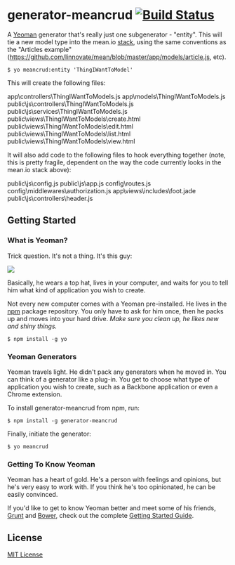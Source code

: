 # generator-meancrud [![Build Status](https://secure.travis-ci.org/MartyIce/generator-meancrud.png?branch=master)](https://travis-ci.org/MartyIce/generator-meancrud)

A [Yeoman](http://yeoman.io) generator that's really just one subgenerator - "entity".  This will tie a new model type into the mean.io [stack](https://github.com/linnovate/mean), using the same conventions as the "Articles example" (https://github.com/linnovate/mean/blob/master/app/models/article.js, etc).

```
$ yo meancrud:entity 'ThingIWantToModel'
```

This will create the following files:

app\controllers\ThingIWantToModels.js
app\models\ThingIWantToModels.js
public\js\controllers\ThingIWantToModels.js
public\js\services\ThingIWantToModels.js
public\views\ThingIWantToModels\create.html
public\views\ThingIWantToModels\edit.html
public\views\ThingIWantToModels\list.html
public\views\ThingIWantToModels\view.html

It will also add code to the following files to hook everything together (note, this is pretty fragile, dependent on the way the code currently looks in the mean.io stack above):

public\js\config.js
public\js\app.js
config\routes.js
config\middlewares\authorization.js
app\views\includes\foot.jade
public\js\controllers\header.js

## Getting Started

### What is Yeoman?

Trick question. It's not a thing. It's this guy:

![](http://i.imgur.com/JHaAlBJ.png)

Basically, he wears a top hat, lives in your computer, and waits for you to tell him what kind of application you wish to create.

Not every new computer comes with a Yeoman pre-installed. He lives in the [npm](https://npmjs.org) package repository. You only have to ask for him once, then he packs up and moves into your hard drive. *Make sure you clean up, he likes new and shiny things.*

```
$ npm install -g yo
```

### Yeoman Generators

Yeoman travels light. He didn't pack any generators when he moved in. You can think of a generator like a plug-in. You get to choose what type of application you wish to create, such as a Backbone application or even a Chrome extension.

To install generator-meancrud from npm, run:

```
$ npm install -g generator-meancrud
```

Finally, initiate the generator:

```
$ yo meancrud
```

### Getting To Know Yeoman

Yeoman has a heart of gold. He's a person with feelings and opinions, but he's very easy to work with. If you think he's too opinionated, he can be easily convinced.

If you'd like to get to know Yeoman better and meet some of his friends, [Grunt](http://gruntjs.com) and [Bower](http://bower.io), check out the complete [Getting Started Guide](https://github.com/yeoman/yeoman/wiki/Getting-Started).


## License

[MIT License](http://en.wikipedia.org/wiki/MIT_License)

